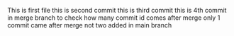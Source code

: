 This is first file 
this is second commit
this is third commit
this is 4th commit in merge branch to check how many commit id comes after  merge
only 1 commit came after merge not two
added in main branch 
